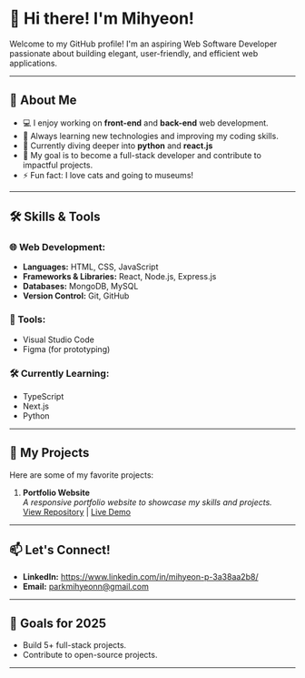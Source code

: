 # 👋 Hi there! I'm Mihyeon!

Welcome to my GitHub profile! I'm an aspiring Web Software Developer passionate about building elegant, user-friendly, and efficient web applications.  

---

## 🌟 About Me

- 💻 I enjoy working on **front-end** and **back-end** web development.
- 🧠 Always learning new technologies and improving my coding skills.
- 🌱 Currently diving deeper into **python** and **react.js**
- 🎯 My goal is to become a full-stack developer and contribute to impactful projects.
- ⚡ Fun fact: I love cats and going to museums!

---

## 🛠️ Skills & Tools

### 🌐 Web Development:
- **Languages:** HTML, CSS, JavaScript
- **Frameworks & Libraries:** React, Node.js, Express.js
- **Databases:** MongoDB, MySQL
- **Version Control:** Git, GitHub

### 🧰 Tools:
- Visual Studio Code
- Figma (for prototyping)

### 🛠️ Currently Learning:
- TypeScript
- Next.js
- Python
---

## 📂 My Projects

Here are some of my favorite projects:

1. **Portfolio Website**  
   _A responsive portfolio website to showcase my skills and projects._  
   [View Repository](#) | [Live Demo](#)

---

## 📫 Let's Connect!

- **LinkedIn:** https://www.linkedin.com/in/mihyeon-p-3a38aa2b8/
- **Email:** parkmihyeonn@gmail.com

---

## 🧭 Goals for 2025

- Build 5+ full-stack projects.
- Contribute to open-source projects.

---
